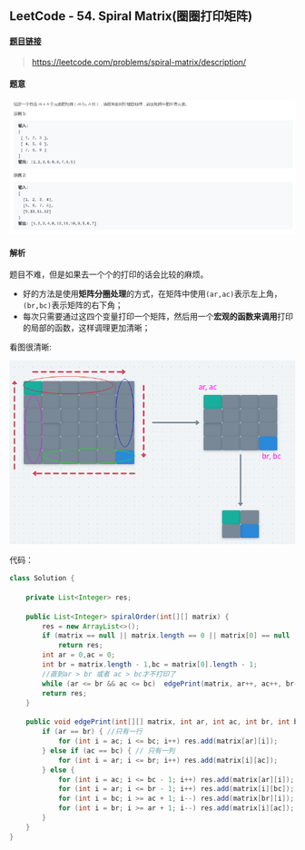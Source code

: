 ﻿## LeetCode - 54. Spiral Matrix(圈圈打印矩阵)
#### [题目链接](https://leetcode.com/problems/spiral-matrix/description/)

> https://leetcode.com/problems/spiral-matrix/description/

#### 题意
![在这里插入图片描述](images/54_t.png)

#### 解析
 题目不难，但是如果去一个个的打印的话会比较的麻烦。
* 好的方法是使用**矩阵分圈处理**的方式，在矩阵中使用`(ar,ac)`表示左上角，`(br,bc)`表示矩阵的右下角；
* 每次只需要通过这四个变量打印一个矩阵，然后用一个**宏观的函数来调用**打印的局部的函数，这样调理更加清晰；

看图很清晰:

![54_ss.png](images/54_ss.png)

代码：

```java
class Solution {

    private List<Integer> res;

    public List<Integer> spiralOrder(int[][] matrix) {
        res = new ArrayList<>();
        if (matrix == null || matrix.length == 0 || matrix[0] == null || matrix[0].length == 0)
            return res;
        int ar = 0,ac = 0;
        int br = matrix.length - 1,bc = matrix[0].length - 1;
        //直到ar > br 或者 ac > bc才不打印了
        while (ar <= br && ac <= bc)  edgePrint(matrix, ar++, ac++, br--, bc--);
        return res;
    }

    public void edgePrint(int[][] matrix, int ar, int ac, int br, int bc) {
        if (ar == br) { //只有一行
            for (int i = ac; i <= bc; i++) res.add(matrix[ar][i]);
        } else if (ac == bc) { // 只有一列
            for (int i = ar; i <= br; i++) res.add(matrix[i][ac]);
        } else {
            for (int i = ac; i <= bc - 1; i++) res.add(matrix[ar][i]);
            for (int i = ar; i <= br - 1; i++) res.add(matrix[i][bc]);
            for (int i = bc; i >= ac + 1; i--) res.add(matrix[br][i]);
            for (int i = br; i >= ar + 1; i--) res.add(matrix[i][ac]);
        }
    }
}
```
